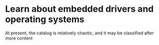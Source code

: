 # Learn about embedded drivers and operating systems
At present, the catalog is relatively chaotic, and it may be classified after more content